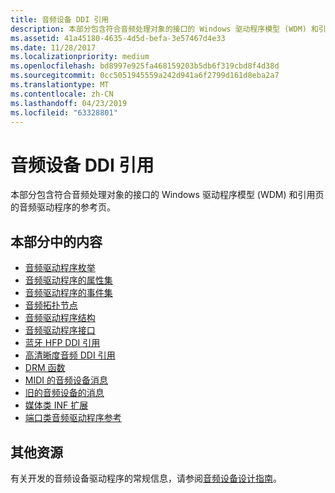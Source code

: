 ```yaml
---
title: 音频设备 DDI 引用
description: 本部分包含符合音频处理对象的接口的 Windows 驱动程序模型 (WDM) 和引用页的音频驱动程序的参考页。
ms.assetid: 41a45180-4635-4d5d-befa-3e57467d4e33
ms.date: 11/28/2017
ms.localizationpriority: medium
ms.openlocfilehash: bd8997e925fa468159203b5db6f319cbd8f4d38d
ms.sourcegitcommit: 0cc5051945559a242d941a6f2799d161d8eba2a7
ms.translationtype: MT
ms.contentlocale: zh-CN
ms.lasthandoff: 04/23/2019
ms.locfileid: "63328801"
---
```

# <a name="audio-devices-ddi-reference"></a>音频设备 DDI 引用


本部分包含符合音频处理对象的接口的 Windows 驱动程序模型 (WDM) 和引用页的音频驱动程序的参考页。

## <a name="span-idinthissectionspanin-this-section"></a><span id="in_this_section"></span>本部分中的内容


-   [音频驱动程序枚举](audio-drivers-enumerations.md)
-   [音频驱动程序的属性集](audio-drivers-property-sets.md)
-   [音频驱动程序的事件集](audio-drivers-event-sets.md)
-   [音频拓扑节点](audio-topology-nodes.md)
-   [音频驱动程序结构](audio-drivers-structures.md)
-   [音频驱动程序接口](audio-drivers-interfaces.md)
-   [蓝牙 HFP DDI 引用](bluetooth-hfp-ddi-reference.md)
-   [高清晰度音频 DDI 引用](high-definition-audio-ddi-reference.md)
-   [DRM 函数](drm-functions.md)
-   [MIDI 的音频设备消息](audio-device-messages-for-midi.md)
-   [旧的音频设备的消息](legacy-audio-device-messages.md)
-   [媒体类 INF 扩展](media-class-inf-extensions.md)
-   [端口类音频驱动程序参考](port-class-audio-driver-reference.md)

## <a name="span-idadditionalresourcesspanadditional-resources"></a><span id="additional_resources"></span>其他资源


有关开发的音频设备驱动程序的常规信息，请参阅[音频设备设计指南](https://go.microsoft.com/fwlink/p/?LinkID=822637)。

 

 





